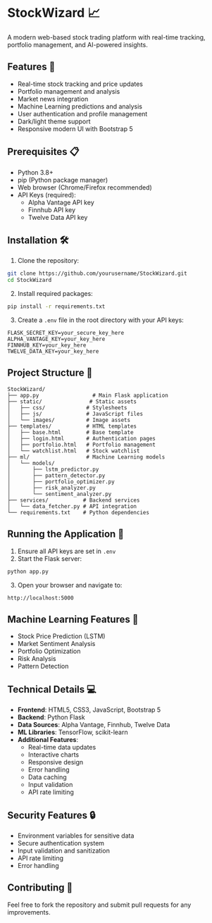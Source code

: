 # StockWizard 📈

A modern web-based stock trading platform with real-time tracking, portfolio management, and AI-powered insights.

## Features 🚀

- Real-time stock tracking and price updates
- Portfolio management and analysis
- Market news integration
- Machine Learning predictions and analysis
- User authentication and profile management
- Dark/light theme support
- Responsive modern UI with Bootstrap 5

## Prerequisites 📋

- Python 3.8+
- pip (Python package manager)
- Web browser (Chrome/Firefox recommended)
- API Keys (required):
  - Alpha Vantage API key
  - Finnhub API key
  - Twelve Data API key

## Installation 🛠️

1. Clone the repository:
```bash
git clone https://github.com/yourusername/StockWizard.git
cd StockWizard
```

2. Install required packages:
```bash
pip install -r requirements.txt
```

3. Create a `.env` file in the root directory with your API keys:
```
FLASK_SECRET_KEY=your_secure_key_here
ALPHA_VANTAGE_KEY=your_key_here
FINNHUB_KEY=your_key_here
TWELVE_DATA_KEY=your_key_here
```

## Project Structure 📁

```
StockWizard/
├── app.py                 # Main Flask application
├── static/               # Static assets
│   ├── css/             # Stylesheets
│   ├── js/              # JavaScript files
│   └── images/          # Image assets
├── templates/           # HTML templates
│   ├── base.html        # Base template
│   ├── login.html       # Authentication pages
│   ├── portfolio.html   # Portfolio management
│   └── watchlist.html   # Stock watchlist
├── ml/                  # Machine Learning models
│   └── models/
│       ├── lstm_predictor.py
│       ├── pattern_detector.py
│       ├── portfolio_optimizer.py
│       ├── risk_analyzer.py
│       └── sentiment_analyzer.py
├── services/           # Backend services
│   └── data_fetcher.py # API integration
└── requirements.txt    # Python dependencies
```

## Running the Application 🚀

1. Ensure all API keys are set in `.env`
2. Start the Flask server:
```bash
python app.py
```
3. Open your browser and navigate to:
```
http://localhost:5000
```

## Machine Learning Features 🤖

- Stock Price Prediction (LSTM)
- Market Sentiment Analysis
- Portfolio Optimization
- Risk Analysis
- Pattern Detection

## Technical Details 💻

- **Frontend**: HTML5, CSS3, JavaScript, Bootstrap 5
- **Backend**: Python Flask
- **Data Sources**: Alpha Vantage, Finnhub, Twelve Data
- **ML Libraries**: TensorFlow, scikit-learn
- **Additional Features**:
  - Real-time data updates
  - Interactive charts
  - Responsive design
  - Error handling
  - Data caching
  - Input validation
  - API rate limiting

## Security Features 🔒

- Environment variables for sensitive data
- Secure authentication system
- Input validation and sanitization
- API rate limiting
- Error handling

## Contributing 🤝

Feel free to fork the repository and submit pull requests for any improvements.


